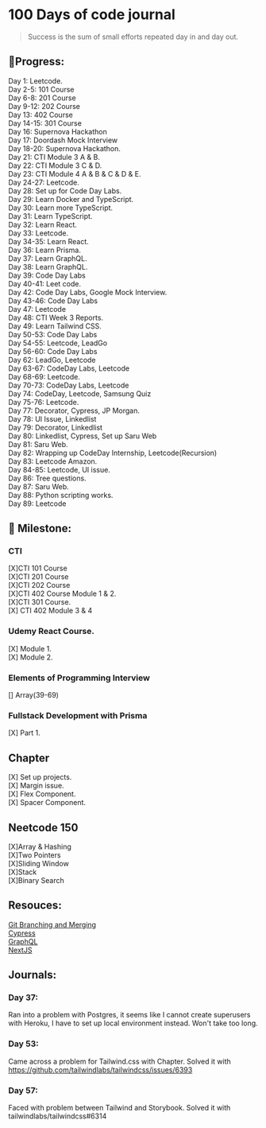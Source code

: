 # 100 Days of code journal 

> Success is the sum of small efforts repeated day in and day out.


## 🏃Progress:  
Day 1: Leetcode.  
Day 2-5: 101 Course  
Day 6-8: 201 Course  
Day 9-12: 202 Course  
Day 13: 402 Course  
Day 14-15: 301 Course  
Day 16: Supernova Hackathon  
Day 17: Doordash Mock Interview  
Day 18-20: Supernova Hackathon.  
Day 21: CTI Module 3 A & B.  
Day 22: CTI Module 3 C & D.  
Day 23: CTI Module 4 A & B & C & D & E.  
Day 24-27: Leetcode.  
Day 28: Set up for Code Day Labs.  
Day 29: Learn Docker and TypeScript.  
Day 30: Learn more TypeScript.   
Day 31: Learn TypeScript.  
Day 32: Learn React.  
Day 33: Leetcode.  
Day 34-35: Learn React.  
Day 36: Learn Prisma.  
Day 37: Learn GraphQL.  
Day 38: Learn GraphQL.  
Day 39: Code Day Labs  
Day 40-41: Leet code.   
Day 42: Code Day Labs, Google Mock Interview.  
Day 43-46: Code Day Labs   
Day 47: Leetcode   
Day 48: CTI Week 3 Reports.  
Day 49: Learn Tailwind CSS.  
Day 50-53: Code Day Labs   
Day 54-55: Leetcode, LeadGo   
Day 56-60: Code Day Labs  
Day 62: LeadGo, Leetcode  
Day 63-67: CodeDay Labs, Leetcode   
Day 68-69: Leetcode.   
Day 70-73: CodeDay Labs, Leetcode  
Day 74: CodeDay, Leetcode, Samsung Quiz  
Day 75-76: Leetcode.  
Day 77: Decorator, Cypress, JP Morgan.  
Day 78: UI Issue, Linkedlist   
Day 79: Decorator, Linkedlist   
Day 80: Linkedlist, Cypress, Set up Saru Web  
Day 81: Saru Web.  
Day 82: Wrapping up CodeDay Internship, Leetcode(Recursion)   
Day 83: Leetcode Amazon.  
Day 84-85: Leetcode, UI issue.  
Day 86: Tree questions.   
Day 87: Saru Web.  
Day 88: Python scripting works.  
Day 89: Leetcode



## 🎯 Milestone:  
### CTI 
[X]CTI 101 Course  
[X]CTI 201 Course  
[X]CTI 202 Course  
[X]CTI 402 Course Module 1 & 2.   
[X]CTI 301 Course.  
[X] CTI 402 Module 3 & 4  

### Udemy React Course.  
[X] Module 1.  
[X] Module 2.  


### Elements of Programming Interview
[] Array(39-69)

### Fullstack Development with Prisma
[X] Part 1.  

## Chapter
[X] Set up projects.  
[X] Margin issue.      
[X] Flex Component.  
[X] Spacer Component.  

## Neetcode 150
[X]Array & Hashing    
[X]Two Pointers    
[X]Sliding Window  
[X]Stack  
[X]Binary Search

## Resouces:
[Git Branching and Merging](https://git-scm.com/book/en/v2/Git-Branching-Basic-Branching-and-Merging)  
[Cypress](https://learn.cypress.io/)  
[GraphQL](https://www.apollographql.com/tutorials/fullstack-quickstart/)  
[NextJS](https://egghead.io/courses/fundamental-next-js-api-and-patterns-a6a7509f)


## Journals:

### Day 37:
Ran into a problem with Postgres, it seems like I cannot create superusers with Heroku, I have to set up local environment instead. Won't take too long.   

### Day 53:
Came across a problem for Tailwind.css with Chapter. Solved it with https://github.com/tailwindlabs/tailwindcss/issues/6393

### Day 57:
Faced with problem between Tailwind and Storybook. Solved it with 
tailwindlabs/tailwindcss#6314
